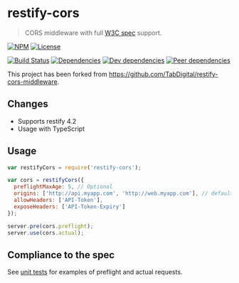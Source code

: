 # restify-cors

> CORS middleware with full [W3C spec](www.w3.org/TR/cors) support.

[![NPM](http://img.shields.io/npm/v/restify-cors.svg?style=flat)](https://npmjs.org/package/restify-cors-middleware)
[![License](http://img.shields.io/npm/l/restify-cors.svg?style=flat)](https://github.com/TabDigital/restify-cors-middleware)

[![Build Status](http://img.shields.io/travis/ManuelRauber/restify-cors.svg?style=flat)](http://travis-ci.org/ManuelRauber/restify-cors)
[![Dependencies](http://img.shields.io/david/ManuelRauber/restify-cors.svg?style=flat)](https://david-dm.org/ManuelRauber/restify-cors)
[![Dev dependencies](http://img.shields.io/david/dev/ManuelRauber/restify-cors.svg?style=flat)](https://david-dm.org/ManuelRauber/restify-cors)
[![Peer dependencies](http://img.shields.io/david/peer/ManuelRauber/restify-cors.svg?style=flat)](https://david-dm.org/ManuelRauber/restify-cors)

This project has been forked from https://github.com/TabDigital/restify-cors-middleware.

## Changes

* Supports restify 4.2
* Usage with TypeScript

## Usage

```js
var restifyCors = require('restify-cors');

var cors = restifyCors({
  preflightMaxAge: 5, // Optional
  origins: ['http://api.myapp.com', 'http://web.myapp.com'], // defaults to ['*'] to allow all origins
  allowHeaders: ['API-Token'],
  exposeHeaders: ['API-Token-Expiry']
});

server.pre(cors.preflight);
server.use(cors.actual);
```

## Compliance to the spec

See [unit tests](https://github.com/ManuelRauber/restify-cors/tree/master/test)
for examples of preflight and actual requests.

